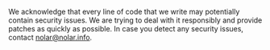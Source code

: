 We acknowledge that every line of code that we write may potentially contain security issues.
We are trying to deal with it responsibly and provide patches as quickly as possible. 
In case you detect any security issues, contact nolar@nolar.info.